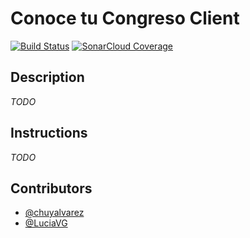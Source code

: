 # Conoce tu Congreso Client
[![Build Status](https://travis-ci.org/ConoceTuCongreso/client.svg?branch=develop)](https://travis-ci.org/ConoceTuCongreso/client)
[![SonarCloud Coverage](https://sonarcloud.io/api/project_badges/measure?project=ctc-client&metric=coverage)](https://sonarcloud.io/api/project_badges/melasure?project=ctc-client&metric=coverage)

## Description
*TODO*

## Instructions
*TODO*

## Contributors
- [@chuyalvarez](https://github.com/chuyalvarez)
- [@LuciaVG](https://github.com/LuciaVG)
